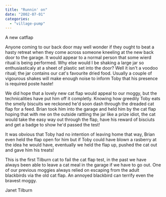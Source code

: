 ```yaml
---
title: "Runnin' on"
date: "2002-07-01"
categories: 
  - "village-pump"
---
```


A new catflap

Anyone coming to our back door may well wonder if they ought to beat a hasty retreat when they come across someone kneeling at the new back door to the garage. It would appear to a normal person that some wierd ritual is being performed. Why else would I be shaking a large jar so enthusiasticaly at a sheet of plastic set into the door? Well it isn't a voodoo ritual; the jar contains our cat's favourite dried food. Usually a couple of vigourous shakes will make enough noise to inform Toby that his presence is required poste haste!

We did hope that a lovely new cat flap would appeal to our moggy, but the technicalities have put him off it completly. Knowing how greedily Toby eats the smelly biscuits we reckoned he'd soon dash through the dreaded cat flap for a feed. Brian took him into the garage and held him by the cat flap hoping that with me on the outside rattling the jar like a prize idiot, the cat would take the easy way out through the flap, have his reward of bisciuts and get a badge to show he'd passed the test!

It was obvious that Toby had no intention of leaving home that way, Brian even held the flap open for him but if Toby could have blown a rasberry at the idea he would have, eventually we held the flap up, pushed the cat out and gave him his treats!

This is the first Tilburn cat to fail the cat flap test, in the past we have always been able to leave a cat meal in the garage if we have to go out. One of our previous moggies always relied on escaping from the adult blackbirds via the old cat flap. An annoyed blackbird can terrify even the bravest moggy.

Janet Tilburn
